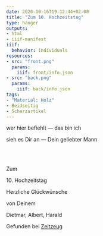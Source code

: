 ```yaml
---
date: 2020-10-16T19:12:44+02:00
title: "Zum 10. Hochzeitstag"
type: hanger
outputs:
- html
- iiif-manifest
iiif:
  behavior: individuals
resources:
- src: "front.png"
  params:
    iiif: front/info.json
- src: "back.png"
  params:
    iiif: back/info.json
tags:
- "Material: Holz"
- Beidseitig
- Scherzartikel
---
```

<p>wer hier befiehlt   —    das bin ich</p>

<p>sieh es Dir an   —    Dein geliebter Mann</p>

<br/><br/>

Zum

<p>10. Hochzeitstag</p>

Herzliche Glückwünsche

von Deinem

Dietmar, Albert, Harald


<div class="source">Gefunden bei <a href="http://www.zeitzeug.de/">Zeitzeug</a></div>
